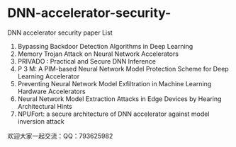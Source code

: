 # DNN-accelerator-security-
DNN accelerator security paper
List
1. Bypassing Backdoor Detection Algorithms in Deep Learning
2. Memory Trojan Attack on Neural Network Accelerators
3. PRIVADO : Practical and Secure DNN Inference
4. P 3 M: A PIM-based Neural Network Model Protection Scheme for Deep Learning Accelerator
5. Preventing Neural Network Model Exfiltration in Machine Learning Hardware Accelerators
6. Neural Network Model Extraction Attacks in Edge Devices by Hearing Architectural Hints
7. NPUFort: a secure architecture of DNN accelerator against model inversion attack


欢迎大家一起交流：QQ：793625982
